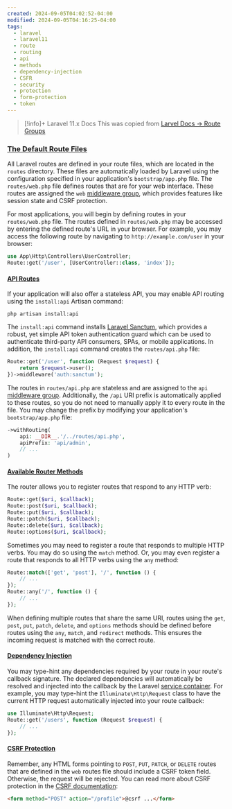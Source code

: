 ```yaml
---
created: 2024-09-05T04:02:52-04:00
modified: 2024-09-05T04:16:25-04:00
tags:
  - laravel
  - laravel11
  - route
  - routing
  - api
  - methods
  - dependency-injection
  - CSFR
  - security
  - protection
  - form-protection
  - token
---
```


> [!info]+ Laravel 11.x Docs
> This was copied from [Larvel Docs -> Route Groups](https://laravel.com/docs/11.x/routing#route-groups)

### [The Default Route Files](https://laravel.com/docs/11.x/routing#the-default-route-files)

All Laravel routes are defined in your route files, which are located in the `routes` directory. These files are automatically loaded by Laravel using the configuration specified in your application's `bootstrap/app.php` file. The `routes/web.php` file defines routes that are for your web interface. These routes are assigned the `web` [middleware group](https://laravel.com/docs/11.x/middleware#laravels-default-middleware-groups), which provides features like session state and CSRF protection.

For most applications, you will begin by defining routes in your `routes/web.php` file. The routes defined in `routes/web.php` may be accessed by entering the defined route's URL in your browser. For example, you may access the following route by navigating to `http://example.com/user` in your browser:

```php
use App\Http\Controllers\UserController; 
Route::get('/user', [UserController::class, 'index']);
```

#### [API Routes](https://laravel.com/docs/11.x/routing#api-routes)

If your application will also offer a stateless API, you may enable API routing using the `install:api` Artisan command:

```
php artisan install:api
```

The `install:api` command installs [Laravel Sanctum](https://laravel.com/docs/11.x/sanctum), which provides a robust, yet simple API token authentication guard which can be used to authenticate third-party API consumers, SPAs, or mobile applications. In addition, the `install:api` command creates the `routes/api.php` file:

```php
Route::get('/user', function (Request $request) {
	return $request->user();
})->middleware('auth:sanctum');
```

The routes in `routes/api.php` are stateless and are assigned to the `api` [middleware group](https://laravel.com/docs/11.x/middleware#laravels-default-middleware-groups). Additionally, the `/api` URI prefix is automatically applied to these routes, so you do not need to manually apply it to every route in the file. You may change the prefix by modifying your application's `bootstrap/app.php` file:

```php
->withRouting(
	api: __DIR__.'/../routes/api.php',
	apiPrefix: 'api/admin',
	// ...
)
```

#### [Available Router Methods](https://laravel.com/docs/11.x/routing#available-router-methods)

The router allows you to register routes that respond to any HTTP verb:

```php
Route::get($uri, $callback);
Route::post($uri, $callback);
Route::put($uri, $callback);
Route::patch($uri, $callback);
Route::delete($uri, $callback);
Route::options($uri, $callback);
```

Sometimes you may need to register a route that responds to multiple HTTP verbs. You may do so using the `match` method. Or, you may even register a route that responds to all HTTP verbs using the `any` method:

```php
Route::match(['get', 'post'], '/', function () {
	// ...
});
Route::any('/', function () {
	// ...
});
```

When defining multiple routes that share the same URI, routes using the `get`, `post`, `put`, `patch`, `delete`, and `options` methods should be defined before routes using the `any`, `match`, and `redirect` methods. This ensures the incoming request is matched with the correct route.

#### [Dependency Injection](https://laravel.com/docs/11.x/routing#dependency-injection)

You may type-hint any dependencies required by your route in your route's callback signature. The declared dependencies will automatically be resolved and injected into the callback by the Laravel [service container](https://laravel.com/docs/11.x/container). For example, you may type-hint the `Illuminate\Http\Request` class to have the current HTTP request automatically injected into your route callback:

```php
use Illuminate\Http\Request; 
Route::get('/users', function (Request $request) {
	// ...
});
```

#### [CSRF Protection](https://laravel.com/docs/11.x/routing#csrf-protection)

Remember, any HTML forms pointing to `POST`, `PUT`, `PATCH`, or `DELETE` routes that are defined in the `web` routes file should include a CSRF token field. Otherwise, the request will be rejected. You can read more about CSRF protection in the [CSRF documentation](https://laravel.com/docs/11.x/csrf):

```html
<form method="POST" action="/profile">@csrf ...</form>
```
